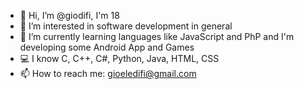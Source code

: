 - 👋 Hi, I’m @giodifi, I'm 18
- 👀 I’m interested in software development in general
- 🤖 I’m currently learning languages like JavaScript and PhP and I'm developing some Android App and Games
- 💻 I know C, C++, C#, Python, Java, HTML, CSS
- 📫 How to reach me: gioeledifi@gmail.com

<!---
giodifi/giodifi is a ✨ special ✨ repository because its `README.md` (this file) appears on your GitHub profile.
You can click the Preview link to take a look at your changes.
--->
